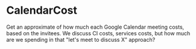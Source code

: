 # CalendarCost
Get an approximate of how much each Google Calendar meeting costs, based on the invitees. We discuss CI costs, services costs, but how much are we spending in that "let's meet to discuss X" approach?
